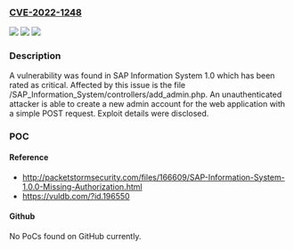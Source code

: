 ### [CVE-2022-1248](https://cve.mitre.org/cgi-bin/cvename.cgi?name=CVE-2022-1248)
![](https://img.shields.io/static/v1?label=Product&message=SAP%20Information%20System&color=blue)
![](https://img.shields.io/static/v1?label=Version&message=n%2Fa&color=blue)
![](https://img.shields.io/static/v1?label=Vulnerability&message=CWE-287%20Improper%20Authentication&color=brighgreen)

### Description

A vulnerability was found in SAP Information System 1.0 which has been rated as critical. Affected by this issue is the file /SAP_Information_System/controllers/add_admin.php. An unauthenticated attacker is able to create a new admin account for the web application with a simple POST request. Exploit details were disclosed.

### POC

#### Reference
- http://packetstormsecurity.com/files/166609/SAP-Information-System-1.0.0-Missing-Authorization.html
- https://vuldb.com/?id.196550

#### Github
No PoCs found on GitHub currently.

